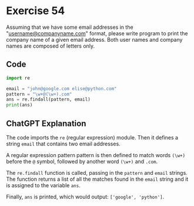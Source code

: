 # Exercise 54
Assuming that we have some email addresses in the "username@companyname.com" format, please write program to print the company name of a given email address. Both user names and company names are composed of letters only.


## Code
```python
import re

email = "john@google.com elise@python.com"
pattern = "\w+@(\w+).com"
ans = re.findall(pattern, email)
print(ans)
```

## ChatGPT Explanation
The code imports the `re` (regular expression) module. Then it defines a string `email` that contains two email addresses.

A regular expression pattern pattern is then defined to match words `(\w+)` before the `@` symbol, followed by another word `(\w+)` and `.com`.

The `re.findall` function is called, passing in the `pattern` and `email` strings. The function returns a list of all the matches found in the `email` string and it is assigned to the variable `ans`.

Finally, `ans` is printed, which would output: `['google', 'python']`.